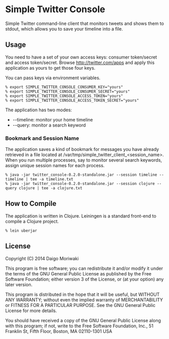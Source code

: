 # Simple Twitter Console

Simple Twitter command-line client that monitors tweets and shows them to
stdout, which allows you to save your timeline into a file.

## Usage

You need to have a set of your own access keys: consumer token/secret and access
token/secret. Browse http://twitter.com/apps and apply this application as
yours to get those four keys. 

You can pass keys via environment variables.

```
% export SIMPLE_TWITTER_CONSOLE_CONSUMER_KEY="yours"
% export SIMPLE_TWITTER_CONSOLE_CONSUMER_SECRET="yours"
% export SIMPLE_TWITTER_CONSOLE_ACCESS_TOKEN="yours"
% export SIMPLE_TWITTER_CONSOLE_ACCESS_TOKEN_SECRET="yours"
```

The application has two modes:

* --timeline: monitor your home timeline
* --query: monitor a search keyword

### Bookmark and Session Name

The application saves a kind of bookmark for messages you have already
retrieved in a file located at /var/tmp/simple_twitter_client_<session_name>.
When you run multiple processes, say to monitor several search keywords,
assign unique session names for each process.

```
% java -jar twitter_console-0.2.0-standalone.jar --session timeline --timeline | tee -a timeline.txt
% java -jar twitter_console-0.2.0-standalone.jar --session clojure --query clojure | tee -a clojure.txt
```

## How to Compile

The application is written in Clojure. Leiningen is a standard front-end to
compile a Clojure project.

```
% lein uberjar
```

## License

Copyright (C) 2014 Daigo Moriwaki <daigo at debian dot com>

This program is free software; you can redistribute it and/or modify
it under the terms of the GNU General Public License as published by
the Free Software Foundation; either version 3 of the License, or
(at your option) any later version.

This program is distributed in the hope that it will be useful,
but WITHOUT ANY WARRANTY; without even the implied warranty of
MERCHANTABILITY or FITNESS FOR A PARTICULAR PURPOSE.  See the
GNU General Public License for more details.

You should have received a copy of the GNU General Public License
along with this program; if not, write to the Free Software
Foundation, Inc., 51 Franklin St, Fifth Floor, Boston, MA  02110-1301  USA
